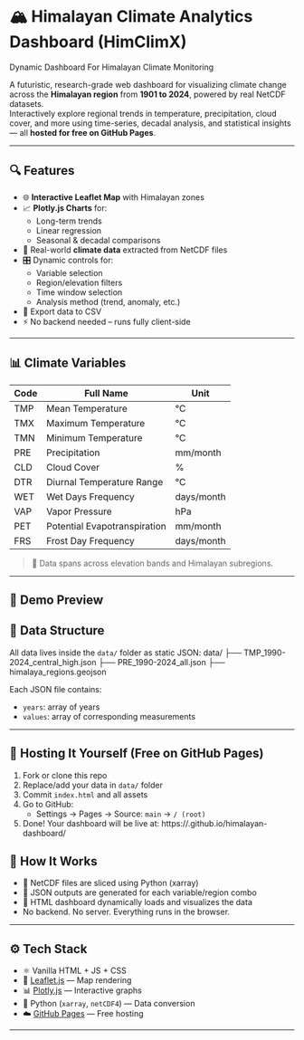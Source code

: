 
# 🏔️ Himalayan Climate Analytics Dashboard (HimClimX)
Dynamic Dashboard For Himalayan Climate Monitoring
<!--![Banner](./assets/banner.png) <!-- Replace with your banner image -->

A futuristic, research-grade web dashboard for visualizing climate change across the **Himalayan region** from **1901 to 2024**, powered by real NetCDF datasets.  
Interactively explore regional trends in temperature, precipitation, cloud cover, and more using time-series, decadal analysis, and statistical insights — all **hosted for free on GitHub Pages**.

---

## 🔍 Features

- 🌐 **Interactive Leaflet Map** with Himalayan zones
- 📈 **Plotly.js Charts** for:
  - Long-term trends
  - Linear regression
  - Seasonal & decadal comparisons
- 🧊 Real-world **climate data** extracted from NetCDF files
- 🎛️ Dynamic controls for:
  - Variable selection
  - Region/elevation filters
  - Time window selection
  - Analysis method (trend, anomaly, etc.)
- 💾 Export data to CSV
- ⚡ No backend needed – runs fully client-side

---

## 📊 Climate Variables

| Code | Full Name                         | Unit         |
|------|----------------------------------|--------------|
| TMP  | Mean Temperature                 | °C           |
| TMX  | Maximum Temperature              | °C           |
| TMN  | Minimum Temperature              | °C           |
| PRE  | Precipitation                    | mm/month     |
| CLD  | Cloud Cover                      | %            |
| DTR  | Diurnal Temperature Range        | °C           |
| WET  | Wet Days Frequency               | days/month   |
| VAP  | Vapor Pressure                   | hPa          |
| PET  | Potential Evapotranspiration     | mm/month     |
| FRS  | Frost Day Frequency              | days/month   |

> 📌 Data spans across elevation bands and Himalayan subregions.

---

## 🎥 Demo Preview
<!--
| 🗺️ Interactive Map | 📈 Trend Line | 📊 Seasonal Chart |
|-------------------|---------------|-------------------|
| ![](./assets/demo-map.png) | ![](./assets/demo-trend.png) | ![](./assets/demo-seasonal.png) |

### 📹 Video Walkthrough
[![Watch the video](https://img.youtube.com/vi/YOUR_VIDEO_ID/hqdefault.jpg)](https://youtube.com/watch?v=YOUR_VIDEO_ID)

---
-->
## 📂 Data Structure

All data lives inside the `data/` folder as static JSON:
data/
├── TMP_1990-2024_central_high.json
├── PRE_1990-2024_all.json
├── himalaya_regions.geojson


Each JSON file contains:
- `years`: array of years
- `values`: array of corresponding measurements

---

## 🚀 Hosting It Yourself (Free on GitHub Pages)

1. Fork or clone this repo
2. Replace/add your data in `data/` folder
3. Commit `index.html` and all assets
4. Go to GitHub:
   - Settings → Pages → Source: `main` → `/ (root)`
5. Done! Your dashboard will be live at: https://<your-username>.github.io/himalayan-dashboard/


## 🧪 How It Works

- 📜 NetCDF files are sliced using Python (xarray)
- 🔁 JSON outputs are generated for each variable/region combo
- 🧠 HTML dashboard dynamically loads and visualizes the data
- No backend. No server. Everything runs in the browser.

---

## ⚙️ Tech Stack

- ⚛️ Vanilla HTML + JS + CSS
- 📍 [Leaflet.js](https://leafletjs.com) — Map rendering
- 📊 [Plotly.js](https://plotly.com/javascript/) — Interactive graphs
- 🧪 Python (`xarray`, `netCDF4`) — Data conversion
- ☁️ [GitHub Pages](https://pages.github.com/) — Free hosting

---


